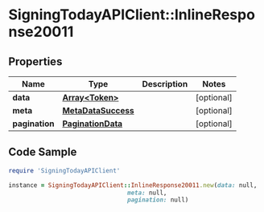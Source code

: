 # SigningTodayAPIClient::InlineResponse20011

## Properties

Name | Type | Description | Notes
------------ | ------------- | ------------- | -------------
**data** | [**Array&lt;Token&gt;**](Token.md) |  | [optional] 
**meta** | [**MetaDataSuccess**](MetaDataSuccess.md) |  | [optional] 
**pagination** | [**PaginationData**](PaginationData.md) |  | [optional] 

## Code Sample

```ruby
require 'SigningTodayAPIClient'

instance = SigningTodayAPIClient::InlineResponse20011.new(data: null,
                                 meta: null,
                                 pagination: null)
```


